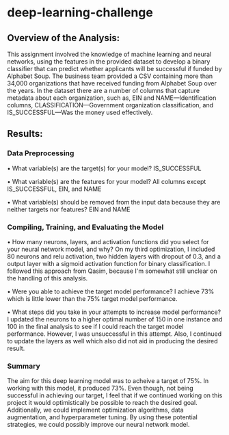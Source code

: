 # deep-learning-challenge

## Overview of the Analysis:

This assignment involved the knowledge of machine learning and neural networks, using the features in the provided dataset to develop a binary classifier that can predict whether applicants will be successful if funded by Alphabet Soup. The business team provided a CSV containing more than 34,000 organizations that have received funding from Alphabet Soup over the years. In the dataset there are a number of columns that capture metadata about each organization, such as, EIN and NAME—Identification columns, CLASSIFICATION—Government organization classification, and IS_SUCCESSFUL—Was the money used effectively.

## Results:

### Data Preprocessing
•	What variable(s) are the target(s) for your model? IS_SUCCESSFUL

•	What variable(s) are the features for your model? All columns except IS_SUCCESSFUL, EIN, and NAME

•	What variable(s) should be removed from the input data because they are neither targets nor features? EIN and NAME

### Compiling, Training, and Evaluating the Model
•	How many neurons, layers, and activation functions did you select for your neural network model, and why? On my third optimization, I included 80 neurons and relu activation, two hidden layers with dropout of 0.3, and a output layer with a sigmoid activation function for binary classification. I followed this approach from Qasim, because I'm somewhat still unclear on the handling of this analysis.

•	Were you able to achieve the target model performance? I achieve 73% which is little lower than the 75% target model performance.

•	What steps did you take in your attempts to increase model performance? I updated the neurons to a higher optimal number of 150 in one instance and 100 in the final analysis to see if I could reach the target model performance. However, I was unsuccessful in this attempt. Also, I continued to update the layers as well which also did not aid in producing the desired result.

### Summary
The aim for this deep learning model was to acheive a target of 75%. In working with this model, it produced 73%. Even though, not being successful in achieving our target, I feel that if we continued working on this project it would optimistically be possible to reach the desired goal. Additionally, we could implement optimization algorithms, data augmentation, and hyperparameter tuning. By using these potential strategies, we could possibly improve our neural network model.




